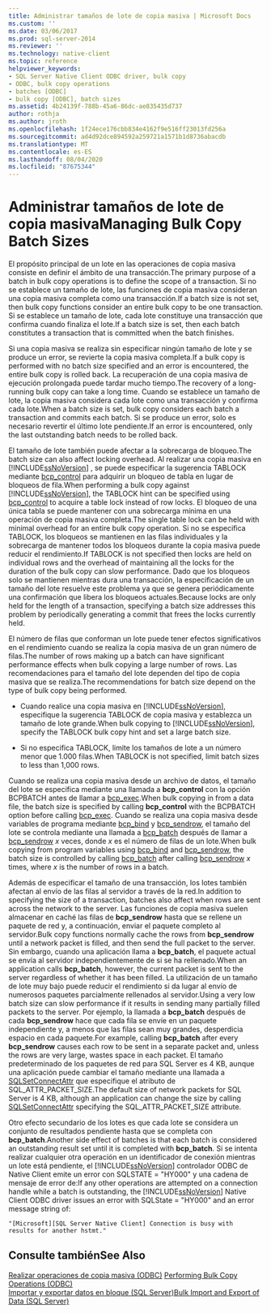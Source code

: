 ```yaml
---
title: Administrar tamaños de lote de copia masiva | Microsoft Docs
ms.custom: ''
ms.date: 03/06/2017
ms.prod: sql-server-2014
ms.reviewer: ''
ms.technology: native-client
ms.topic: reference
helpviewer_keywords:
- SQL Server Native Client ODBC driver, bulk copy
- ODBC, bulk copy operations
- batches [ODBC]
- bulk copy [ODBC], batch sizes
ms.assetid: 4b24139f-788b-45a6-86dc-ae835435d737
author: rothja
ms.author: jroth
ms.openlocfilehash: 1f24ece176cbb834e4162f9e516ff23013fd256a
ms.sourcegitcommit: ad4d92dce894592a259721a1571b1d8736abacdb
ms.translationtype: MT
ms.contentlocale: es-ES
ms.lasthandoff: 08/04/2020
ms.locfileid: "87675344"
---
```

# <a name="managing-bulk-copy-batch-sizes"></a><span data-ttu-id="6e543-102">Administrar tamaños de lote de copia masiva</span><span class="sxs-lookup"><span data-stu-id="6e543-102">Managing Bulk Copy Batch Sizes</span></span>
  <span data-ttu-id="6e543-103">El propósito principal de un lote en las operaciones de copia masiva consiste en definir el ámbito de una transacción.</span><span class="sxs-lookup"><span data-stu-id="6e543-103">The primary purpose of a batch in bulk copy operations is to define the scope of a transaction.</span></span> <span data-ttu-id="6e543-104">Si no se establece un tamaño de lote, las funciones de copia masiva consideran una copia masiva completa como una transacción.</span><span class="sxs-lookup"><span data-stu-id="6e543-104">If a batch size is not set, then bulk copy functions consider an entire bulk copy to be one transaction.</span></span> <span data-ttu-id="6e543-105">Si se establece un tamaño de lote, cada lote constituye una transacción que confirma cuando finaliza el lote.</span><span class="sxs-lookup"><span data-stu-id="6e543-105">If a batch size is set, then each batch constitutes a transaction that is committed when the batch finishes.</span></span>  
  
 <span data-ttu-id="6e543-106">Si una copia masiva se realiza sin especificar ningún tamaño de lote y se produce un error, se revierte la copia masiva completa.</span><span class="sxs-lookup"><span data-stu-id="6e543-106">If a bulk copy is performed with no batch size specified and an error is encountered, the entire bulk copy is rolled back.</span></span> <span data-ttu-id="6e543-107">La recuperación de una copia masiva de ejecución prolongada puede tardar mucho tiempo.</span><span class="sxs-lookup"><span data-stu-id="6e543-107">The recovery of a long-running bulk copy can take a long time.</span></span> <span data-ttu-id="6e543-108">Cuando se establece un tamaño de lote, la copia masiva considera cada lote como una transacción y confirma cada lote.</span><span class="sxs-lookup"><span data-stu-id="6e543-108">When a batch size is set, bulk copy considers each batch a transaction and commits each batch.</span></span> <span data-ttu-id="6e543-109">Si se produce un error, solo es necesario revertir el último lote pendiente.</span><span class="sxs-lookup"><span data-stu-id="6e543-109">If an error is encountered, only the last outstanding batch needs to be rolled back.</span></span>  
  
 <span data-ttu-id="6e543-110">El tamaño de lote también puede afectar a la sobrecarga de bloqueo.</span><span class="sxs-lookup"><span data-stu-id="6e543-110">The batch size can also affect locking overhead.</span></span> <span data-ttu-id="6e543-111">Al realizar una copia masiva en [!INCLUDE[ssNoVersion](../../includes/ssnoversion-md.md)] , se puede especificar la sugerencia TABLOCK mediante [bcp_control](../native-client-odbc-extensions-bulk-copy-functions/bcp-control.md) para adquirir un bloqueo de tabla en lugar de bloqueos de fila.</span><span class="sxs-lookup"><span data-stu-id="6e543-111">When performing a bulk copy against [!INCLUDE[ssNoVersion](../../includes/ssnoversion-md.md)], the TABLOCK hint can be specified using [bcp_control](../native-client-odbc-extensions-bulk-copy-functions/bcp-control.md) to acquire a table lock instead of row locks.</span></span> <span data-ttu-id="6e543-112">El bloqueo de una única tabla se puede mantener con una sobrecarga mínima en una operación de copia masiva completa.</span><span class="sxs-lookup"><span data-stu-id="6e543-112">The single table lock can be held with minimal overhead for an entire bulk copy operation.</span></span> <span data-ttu-id="6e543-113">Si no se especifica TABLOCK, los bloqueos se mantienen en las filas individuales y la sobrecarga de mantener todos los bloqueos durante la copia masiva puede reducir el rendimiento.</span><span class="sxs-lookup"><span data-stu-id="6e543-113">If TABLOCK is not specified then locks are held on individual rows and the overhead of maintaining all the locks for the duration of the bulk copy can slow performance.</span></span> <span data-ttu-id="6e543-114">Dado que los bloqueos solo se mantienen mientras dura una transacción, la especificación de un tamaño del lote resuelve este problema ya que se genera periódicamente una confirmación que libera los bloqueos actuales.</span><span class="sxs-lookup"><span data-stu-id="6e543-114">Because locks are only held for the length of a transaction, specifying a batch size addresses this problem by periodically generating a commit that frees the locks currently held.</span></span>  
  
 <span data-ttu-id="6e543-115">El número de filas que conforman un lote puede tener efectos significativos en el rendimiento cuando se realiza la copia masiva de un gran número de filas.</span><span class="sxs-lookup"><span data-stu-id="6e543-115">The number of rows making up a batch can have significant performance effects when bulk copying a large number of rows.</span></span> <span data-ttu-id="6e543-116">Las recomendaciones para el tamaño del lote dependen del tipo de copia masiva que se realiza.</span><span class="sxs-lookup"><span data-stu-id="6e543-116">The recommendations for batch size depend on the type of bulk copy being performed.</span></span>  
  
-   <span data-ttu-id="6e543-117">Cuando realice una copia masiva en [!INCLUDE[ssNoVersion](../../includes/ssnoversion-md.md)], especifique la sugerencia TABLOCK de copia masiva y establezca un tamaño de lote grande.</span><span class="sxs-lookup"><span data-stu-id="6e543-117">When bulk copying to [!INCLUDE[ssNoVersion](../../includes/ssnoversion-md.md)], specify the TABLOCK bulk copy hint and set a large batch size.</span></span>  
  
-   <span data-ttu-id="6e543-118">Si no especifica TABLOCK, limite los tamaños de lote a un número menor que 1.000 filas.</span><span class="sxs-lookup"><span data-stu-id="6e543-118">When TABLOCK is not specified, limit batch sizes to less than 1,000 rows.</span></span>  
  
 <span data-ttu-id="6e543-119">Cuando se realiza una copia masiva desde un archivo de datos, el tamaño del lote se especifica mediante una llamada a **bcp_control** con la opción BCPBATCH antes de llamar a [bcp_exec](../native-client-odbc-extensions-bulk-copy-functions/bcp-exec.md).</span><span class="sxs-lookup"><span data-stu-id="6e543-119">When bulk copying in from a data file, the batch size is specified by calling **bcp_control** with the BCPBATCH option before calling [bcp_exec](../native-client-odbc-extensions-bulk-copy-functions/bcp-exec.md).</span></span> <span data-ttu-id="6e543-120">Cuando se realiza una copia masiva desde variables de programa mediante [bcp_bind](../native-client-odbc-extensions-bulk-copy-functions/bcp-bind.md) y [bcp_sendrow](../native-client-odbc-extensions-bulk-copy-functions/bcp-sendrow.md), el tamaño del lote se controla mediante una llamada a [bcp_batch](../native-client-odbc-extensions-bulk-copy-functions/bcp-batch.md) después de llamar a [bcp_sendrow](../native-client-odbc-extensions-bulk-copy-functions/bcp-sendrow.md) *x* veces, donde *x* es el número de filas de un lote.</span><span class="sxs-lookup"><span data-stu-id="6e543-120">When bulk copying from program variables using [bcp_bind](../native-client-odbc-extensions-bulk-copy-functions/bcp-bind.md) and [bcp_sendrow](../native-client-odbc-extensions-bulk-copy-functions/bcp-sendrow.md), the batch size is controlled by calling [bcp_batch](../native-client-odbc-extensions-bulk-copy-functions/bcp-batch.md) after calling [bcp_sendrow](../native-client-odbc-extensions-bulk-copy-functions/bcp-sendrow.md) *x* times, where *x* is the number of rows in a batch.</span></span>  
  
 <span data-ttu-id="6e543-121">Además de especificar el tamaño de una transacción, los lotes también afectan al envío de las filas al servidor a través de la red.</span><span class="sxs-lookup"><span data-stu-id="6e543-121">In addition to specifying the size of a transaction, batches also affect when rows are sent across the network to the server.</span></span> <span data-ttu-id="6e543-122">Las funciones de copia masiva suelen almacenar en caché las filas de **bcp_sendrow** hasta que se rellene un paquete de red y, a continuación, enviar el paquete completo al servidor.</span><span class="sxs-lookup"><span data-stu-id="6e543-122">Bulk copy functions normally cache the rows from **bcp_sendrow** until a network packet is filled, and then send the full packet to the server.</span></span> <span data-ttu-id="6e543-123">Sin embargo, cuando una aplicación llama a **bcp_batch**, el paquete actual se envía al servidor independientemente de si se ha rellenado.</span><span class="sxs-lookup"><span data-stu-id="6e543-123">When an application calls **bcp_batch**, however, the current packet is sent to the server regardless of whether it has been filled.</span></span> <span data-ttu-id="6e543-124">La utilización de un tamaño de lote muy bajo puede reducir el rendimiento si da lugar al envío de numerosos paquetes parcialmente rellenados al servidor.</span><span class="sxs-lookup"><span data-stu-id="6e543-124">Using a very low batch size can slow performance if it results in sending many partially filled packets to the server.</span></span> <span data-ttu-id="6e543-125">Por ejemplo, la llamada a **bcp_batch** después de cada **bcp_sendrow** hace que cada fila se envíe en un paquete independiente y, a menos que las filas sean muy grandes, desperdicia espacio en cada paquete.</span><span class="sxs-lookup"><span data-stu-id="6e543-125">For example, calling **bcp_batch** after every **bcp_sendrow** causes each row to be sent in a separate packet and, unless the rows are very large, wastes space in each packet.</span></span> <span data-ttu-id="6e543-126">El tamaño predeterminado de los paquetes de red para SQL Server es 4 KB, aunque una aplicación puede cambiar el tamaño mediante una llamada a [SQLSetConnectAttr](../native-client-odbc-api/sqlsetconnectattr.md) que especifique el atributo de SQL_ATTR_PACKET_SIZE.</span><span class="sxs-lookup"><span data-stu-id="6e543-126">The default size of network packets for SQL Server is 4 KB, although an application can change the size by calling [SQLSetConnectAttr](../native-client-odbc-api/sqlsetconnectattr.md) specifying the SQL_ATTR_PACKET_SIZE attribute.</span></span>  
  
 <span data-ttu-id="6e543-127">Otro efecto secundario de los lotes es que cada lote se considera un conjunto de resultados pendiente hasta que se completa con **bcp_batch**.</span><span class="sxs-lookup"><span data-stu-id="6e543-127">Another side effect of batches is that each batch is considered an outstanding result set until it is completed with **bcp_batch**.</span></span> <span data-ttu-id="6e543-128">Si se intenta realizar cualquier otra operación en un identificador de conexión mientras un lote está pendiente, el [!INCLUDE[ssNoVersion](../../includes/ssnoversion-md.md)] controlador ODBC de Native Client emite un error con SQLSTATE = "HY000" y una cadena de mensaje de error de:</span><span class="sxs-lookup"><span data-stu-id="6e543-128">If any other operations are attempted on a connection handle while a batch is outstanding, the [!INCLUDE[ssNoVersion](../../includes/ssnoversion-md.md)] Native Client ODBC driver issues an error with SQLState = "HY000" and an error message string of:</span></span>  
  
```  
"[Microsoft][SQL Server Native Client] Connection is busy with  
results for another hstmt."  
```  
  
## <a name="see-also"></a><span data-ttu-id="6e543-129">Consulte también</span><span class="sxs-lookup"><span data-stu-id="6e543-129">See Also</span></span>  
 <span data-ttu-id="6e543-130">[Realizar operaciones de copia masiva &#40;ODBC&#41;](performing-bulk-copy-operations-odbc.md) </span><span class="sxs-lookup"><span data-stu-id="6e543-130">[Performing Bulk Copy Operations &#40;ODBC&#41;](performing-bulk-copy-operations-odbc.md) </span></span>  
 [<span data-ttu-id="6e543-131">Importar y exportar datos en bloque &#40;SQL Server&#41;</span><span class="sxs-lookup"><span data-stu-id="6e543-131">Bulk Import and Export of Data &#40;SQL Server&#41;</span></span>](../import-export/bulk-import-and-export-of-data-sql-server.md)  
  
  
